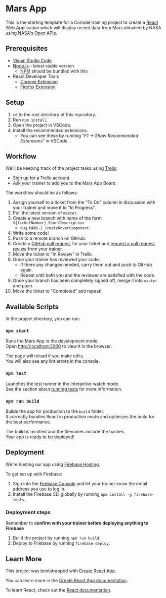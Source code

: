 # Mars App

This is the starting template for a Corndel training project to create a [React](https://reactjs.org/) Web Application which will display recent data from Mars obtained by NASA using [NASA's Open APIs](https://api.nasa.gov/).

## Prerequisites

- [Visual Studio Code](https://code.visualstudio.com/)
- [Node.js](https://nodejs.org/en/) - latest stable version
  - [NPM](https://www.npmjs.com/) should be bundled with this
- React Developer Tools
  - [Chrome Extension](https://chrome.google.com/webstore/detail/react-developer-tools/fmkadmapgofadopljbjfkapdkoienihi)
  - [Firefox Extension](https://addons.mozilla.org/en-GB/firefox/addon/react-devtools/)

## Setup

1. `cd` to the root directory of this repository.
1. Run `npm install`.
1. Open the project in VSCode.
1. Install the recommended extensions.
    - You can see these by running "_F1 -> Show Recommended Extensions_" in VSCode.

## Workflow

We'll be keeping track of the project tasks using [Trello](https://trello.com/).

- Sign up for a Trello account.
- Ask your trainer to add you to the Mars App Board.

The workflow should be as follows:

1. Assign yourself to a ticket from the "To Do" column in discussion with your trainer and move it to "In Progress".
1. Pull the latest version of `master`.
1. Create a new branch with name of the form `${ticketNumber}_ShortDescription`
    - e.g. `MARS-2_CreateRoverComponent`
1. Write some code!
1. Push to a remote branch on GitHub.
1. Create a [GitHub pull request](https://help.github.com/en/github/collaborating-with-issues-and-pull-requests/creating-a-pull-request) for your ticket and [request a pull request review](https://help.github.com/en/github/collaborating-with-issues-and-pull-requests/requesting-a-pull-request-review) from your trainer.
1. Move the ticket to "In Review" in Trello.
1. Once your trainer has reviewed your code:
    - If there any changes needed, carry them out and push to GitHub again.
    - Repeat until both you and the reviewer are satisfied with the code.
1. Once your branch has been completely signed off, merge it into `master` and push.
1. Move the ticket to "Completed" and repeat!

## Available Scripts

In the project directory, you can run:

### `npm start`

Runs the Mars App in the development mode.  
Open [http://localhost:3000](http://localhost:3000) to view it in the browser.

The page will reload if you make edits.  
You will also see any lint errors in the console.

### `npm test`

Launches the test runner in the interactive watch mode.  
See the section about [running tests](https://facebook.github.io/create-react-app/docs/running-tests) for more information.

### `npm run build`

Builds the app for production to the `build` folder.  
It correctly bundles React in production mode and optimizes the build for the best performance.

The build is minified and the filenames include the hashes.  
Your app is ready to be deployed!

## Deployment

We're hosting our app using [Firebase Hosting](https://firebase.google.com/docs/hosting).

To get set up with Firebase:

1. Sign into the [Firebase Console](https://console.firebase.google.com/) and let your trainer know the email address you use to log in.
1. Install the Firebase CLI globally by running `npm install -g firebase-tools`.

### Deployment steps

Remember to **confirm with your trainer before deploying anything to Firebase**

1. Build the project by running `npm run build`.
2. Deploy to Firebase by running `firebase deploy`.

## Learn More

This project was bootstrapped with [Create React App](https://github.com/facebook/create-react-app).

You can learn more in the [Create React App documentation](https://facebook.github.io/create-react-app/docs/getting-started).

To learn React, check out the [React documentation](https://reactjs.org/).
